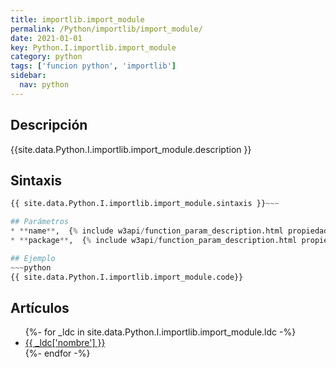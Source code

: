 ```yaml
---
title: importlib.import_module
permalink: /Python/importlib/import_module/
date: 2021-01-01
key: Python.I.importlib.import_module
category: python
tags: ['funcion python', 'importlib']
sidebar: 
  nav: python
---
```


## Descripción
{{site.data.Python.I.importlib.import_module.description }}

## Sintaxis
~~~python
{{ site.data.Python.I.importlib.import_module.sintaxis }}~~~

## Parámetros
* **name**,  {% include w3api/function_param_description.html propiedad=site.data.Python.I.importlib.import_module valor="name" %}
* **package**,  {% include w3api/function_param_description.html propiedad=site.data.Python.I.importlib.import_module valor="package" %}

## Ejemplo
~~~python
{{ site.data.Python.I.importlib.import_module.code}}
~~~

## Artículos
<ul>
{%- for _ldc in site.data.Python.I.importlib.import_module.ldc -%}
   <li>
       <a href="{{_ldc['url'] }}">{{ _ldc['nombre'] }}</a>
   </li>
{%- endfor -%}
</ul>
